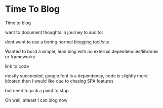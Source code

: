# Time To Blog

Time to blog

want to document thoughts in journey to auditor

dont want to use a boring normal blogging tool/site

Wanted to build a simple, lean blog with no external dependencies/libraries or frameworks

link to code

mostly succeeded, google font is a dependency, code is slightly more bloated then I would like due to chasing SPA features

but need to pick a point to stop

Oh well, atleast I can blog now
